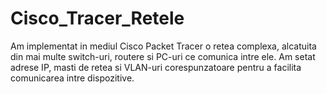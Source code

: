 # Cisco_Tracer_Retele

Am implementat in mediul Cisco Packet Tracer o retea complexa, alcatuita din mai multe switch-uri, routere si PC-uri ce comunica intre ele. Am setat adrese IP, masti de retea si VLAN-uri corespunzatoare pentru a facilita comunicarea intre dispozitive.
